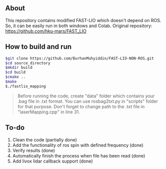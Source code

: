 ## About

This repository contains modified FAST-LIO which doesn't depend on ROS. So, it can be easily run in both windows and Colab.
Original repository: https://github.com/hku-mars/FAST_LIO

## How to build and run
```sh
$git clone https://github.com/BurhanMuhyiddin/FAST-LIO-NON-ROS.git
$cd source_directory
$mkdir build
$cd build
$cmake ..
$make
$./fastlio_mapping
```
> Before running the code, create "data" folder which contains your .bag file in .txt format. 
> You can use rosbag2txt.py in "scripts" folder for that purpose. 
> Don't forget to change path to the .txt file in "laserMapping.cpp" in line 31.

## To-do
1. Clean the code (partially done)
2. Add the functionality of ros spin with defined frequency (done)
3. Verify results (done)
4. Automatically finish the process when file has been read (done)
4. Add livox lidar callback support (done)
